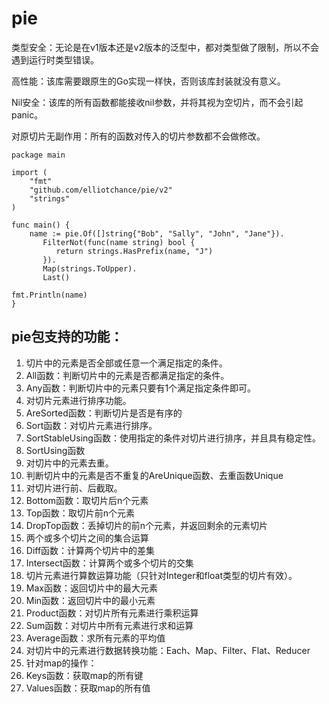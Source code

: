 # pie

类型安全：无论是在v1版本还是v2版本的泛型中，都对类型做了限制，所以不会遇到运行时类型错误。

高性能：该库需要跟原生的Go实现一样快，否则该库封装就没有意义。

Nil安全：该库的所有函数都能接收nil参数，并将其视为空切片，而不会引起panic。

对原切片无副作用：所有的函数对传入的切片参数都不会做修改。

    package main

    import (
        "fmt"
        "github.com/elliotchance/pie/v2"
        "strings"
    )
    
    func main() {
        name := pie.Of([]string{"Bob", "Sally", "John", "Jane"}).
           FilterNot(func(name string) bool {
              return strings.HasPrefix(name, "J")
           }).
           Map(strings.ToUpper).
           Last()
    
    fmt.Println(name)
    }

## pie包支持的功能：

1. 切片中的元素是否全部或任意一个满足指定的条件。
2. All函数：判断切片中的元素是否都满足指定的条件。
3. Any函数：判断切片中的元素只要有1个满足指定条件即可。
4. 对切片元素进行排序功能。
5. AreSorted函数：判断切片是否是有序的
6. Sort函数：对切片元素进行排序。
7. SortStableUsing函数：使用指定的条件对切片进行排序，并且具有稳定性。
8. SortUsing函数
9. 对切片中的元素去重。
10. 判断切片中的元素是否不重复的AreUnique函数、去重函数Unique
11. 对切片进行前、后截取。
12. Bottom函数：取切片后n个元素
13. Top函数：取切片前n个元素
14. DropTop函数：丢掉切片的前n个元素，并返回剩余的元素切片
15. 两个或多个切片之间的集合运算
16. Diff函数：计算两个切片中的差集
17. Intersect函数：计算两个或多个切片的交集
18. 切片元素进行算数运算功能（只针对Integer和float类型的切片有效）。
19. Max函数：返回切片中的最大元素
20. Min函数：返回切片中的最小元素
21. Product函数：对切片所有元素进行乘积运算
22. Sum函数：对切片中所有元素进行求和运算
23. Average函数：求所有元素的平均值
24. 对切片中的元素进行数据转换功能：Each、Map、Filter、Flat、Reducer
25. 针对map的操作：
26. Keys函数：获取map的所有键
27. Values函数：获取map的所有值

